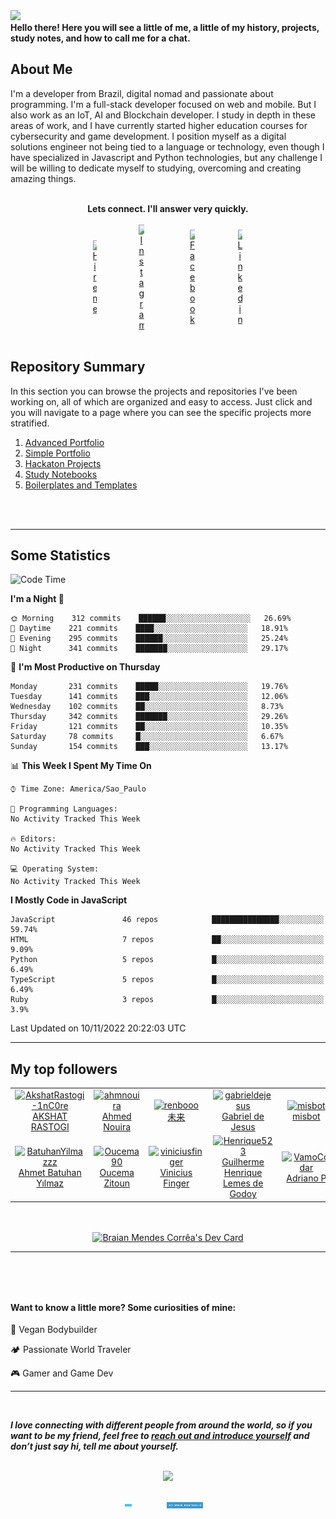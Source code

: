 <!-- SECTION 01: BANNER -->
<img src="https://capsule-render.vercel.app/api?type=waving&color=timeGradient&height=250&section=header&text=Braian%20Mendes&fontSize=70&fontAlignY=35&desc=Full-Stack%20Software%20Developer/Engineer&descAlignY=50" />
     

<!-- ![Banner](https://github.com/BraianMendes/BraianMendes/blob/master/src/assets/header.png) -->  


<!-- RETRO VISITOR COUNTER -->  
<!-- <p align="center" justify="center">   
  <img src="https://profile-counter.glitch.me/BraianMendes/count.svg" />  
</p> -->


<!-- SECTION 02: Welcome Message -->
<div>
<b>Hello there! Here you will see a little of me, a little of my history, projects, study notes, and how to call me for a chat.</b>
<br/>

<h2>About Me</h2>

<!-- I truly believe in helping people with technology and code. <br><br> -->
I'm a developer from Brazil, digital nomad and passionate about programming. I'm a full-stack developer focused on web and mobile. But I also work as an IoT, AI and Blockchain developer. I study in depth in these areas of work, and I have currently started higher education courses for cybersecurity and game development. I position myself as a digital solutions engineer not being tied to a language or technology, even though I have specialized in Javascript and Python technologies, but any challenge I will be willing to dedicate myself to studying, overcoming and creating amazing things. <br><br>
<!-- It was a huge growth, I had incredible moments, and now I have a lot of friends that I carry as a family. -->

<div align="center"><b>Lets connect. I'll answer very quickly.</b></div>

<br/>

	
<div  align="center" style="display: flex;  align-items: center;  justify-content: center;" >
<a href="https://api.whatsapp.com/send?phone=5537991512954">  
<img 
    style="display: block; 
           margin-left: auto;
           margin-right: auto;
           width: 10%;"
    src="https://img.shields.io/badge/-Hire%20me-blue?style=for-the-badge" 
    alt="Hire me">
</img>
</a>
<a href="https://www.instagram.com/braian.tech/">  
<img 
    style="display: block; 
           margin-left: auto;
           margin-right: auto;
           width: 10%;"
    src="https://img.shields.io/badge/-Instagram-black?style=for-the-badge&logo=instagram" 
    alt="Instagram">
</img>
</a>
<a href="https://www.facebook.com/braianmtech">  
<img 
    style="display: block; 
           margin-left: auto;
           margin-right: auto;
           width: 10%;"
    src="https://img.shields.io/badge/-Instagram-black?style=for-the-badge&logo=facebook" 
    alt="Facebook">   
</img>
</a>
<a href="https://www.linkedin.com/in/braianmendes/">  
<img 
    style="display: block; 
           margin-left: auto;
           margin-right: auto;
           width: 10%;"
    src="https://img.shields.io/badge/-Linkedin-%230A66C2?style=for-the-badge&logo=linkedin" 
    alt="Linkedin">
</img>
</a>
</div>

<br/>

<!-- SECTION 03: SUMMARY -->

<h2>Repository Summary</h2>

<p>In this section you can browse the projects and repositories I've been working on, all of which are organized and easy to access. Just click and you will navigate to a page where you can see the specific projects more stratified.</p>
<ol>
	<li><a href="https://github.com/BraianMendes/BraianMendes/blob/master/summary/advanced.md">Advanced Portfolio</a></li>
	<li><a href="https://github.com/BraianMendes/BraianMendes/blob/master/summary/simple.md">Simple Portfolio</a></li>
	<li><a href="https://github.com/BraianMendes/BraianMendes/blob/master/summary/hackaton.md">Hackaton Projects</a></li>
	<li><a href="https://github.com/BraianMendes/BraianMendes/blob/master/summary/study.md">Study Notebooks</a></li>
	<li><a href="https://github.com/BraianMendes/BraianMendes/blob/master/summary/boilerplate.md">Boilerplates and Templates</a></li>
</ol>

<br/>
<br/>

---

<h2>
Some Statistics
</h2>

<!-- <p>Some data taken from my own Github so you can take a look and get to know me better.</p>
 -->
<!-- GitHub stats -->
<!-- <b>⚡ My Github Statistics</b>
 -->
<!-- [![GitHub Streak](https://github-readme-streak-stats.herokuapp.com?user=BraianMendes&theme=highcontrast&hide_border=true)](https://git.io/streak-stats)
 -->
<!-- <p>   -->
<!-- GitHub Stats -->  
<!-- <img height="180em" src="https://github-readme-stats.vercel.app/api?username=BraianMendes&show_icons=true&hide_border=true&title_color=fff&icon_color=79ff97&text_color=9f9f9f&bg_color=151515" />
 -->
<!-- Most Used Languages -->
<!-- <img height="180em" src="https://github-readme-stats.vercel.app/api/top-langs/?username=BraianMendes&exclude_repo=&show_icons=true&hide_border=true&layout=compact&langs_count=8&title_color=fff&icon_color=79ff97&text_color=9f9f9f&bg_color=151515"/>   -->
<!-- </p>
 -->
</div>

<!--START_SECTION:waka-->
![Code Time](http://img.shields.io/badge/Code%20Time-146%20hrs%2015%20mins-blue)

**I'm a Night 🦉** 

```text
🌞 Morning    312 commits    ██████░░░░░░░░░░░░░░░░░░░   26.69% 
🌆 Daytime    221 commits    ████░░░░░░░░░░░░░░░░░░░░░   18.91% 
🌃 Evening    295 commits    ██████░░░░░░░░░░░░░░░░░░░   25.24% 
🌙 Night      341 commits    ███████░░░░░░░░░░░░░░░░░░   29.17%

```
📅 **I'm Most Productive on Thursday** 

```text
Monday       231 commits    █████░░░░░░░░░░░░░░░░░░░░   19.76% 
Tuesday      141 commits    ███░░░░░░░░░░░░░░░░░░░░░░   12.06% 
Wednesday    102 commits    ██░░░░░░░░░░░░░░░░░░░░░░░   8.73% 
Thursday     342 commits    ███████░░░░░░░░░░░░░░░░░░   29.26% 
Friday       121 commits    ██░░░░░░░░░░░░░░░░░░░░░░░   10.35% 
Saturday     78 commits     █░░░░░░░░░░░░░░░░░░░░░░░░   6.67% 
Sunday       154 commits    ███░░░░░░░░░░░░░░░░░░░░░░   13.17%

```


📊 **This Week I Spent My Time On** 

```text
⌚︎ Time Zone: America/Sao_Paulo

💬 Programming Languages: 
No Activity Tracked This Week

🔥 Editors: 
No Activity Tracked This Week

💻 Operating System: 
No Activity Tracked This Week

```

**I Mostly Code in JavaScript** 

```text
JavaScript               46 repos            ███████████████░░░░░░░░░░   59.74% 
HTML                     7 repos             ██░░░░░░░░░░░░░░░░░░░░░░░   9.09% 
Python                   5 repos             █░░░░░░░░░░░░░░░░░░░░░░░░   6.49% 
TypeScript               5 repos             █░░░░░░░░░░░░░░░░░░░░░░░░   6.49% 
Ruby                     3 repos             █░░░░░░░░░░░░░░░░░░░░░░░░   3.9%

```



 Last Updated on 10/11/2022 20:22:03 UTC
<!--END_SECTION:waka-->

<!-- ![Braian Mendes's GitHub Stats](https://github-readme-stats.vercel.app/api?username=BraianMendes&show_icons=true&title_color=fff&icon_color=79ff97&text_color=9f9f9f&bg_color=151515) -->

---

<h2> My top followers  </h2>
<!--START_SECTION:top-followers-->
<table>
  <tr>
    <td align="center">  
      <a href="https://github.com/AkshatRastogi-1nC0re">  
        <img src="https://avatars2.githubusercontent.com/u/71638737" width="100px;" alt="AkshatRastogi-1nC0re"/>  
      </a>  
      <br />  
      <a href="https://github.com/AkshatRastogi-1nC0re">AKSHAT RASTOGI</a>  
    </td>  
    <td align="center">  
      <a href="https://github.com/ahmnouira">  
        <img src="https://avatars2.githubusercontent.com/u/31603793" width="100px;" alt="ahmnouira"/>  
      </a>  
      <br />  
      <a href="https://github.com/ahmnouira">Ahmed Nouira</a>  
    </td>  
    <td align="center">  
      <a href="https://github.com/renbooo">  
        <img src="https://avatars2.githubusercontent.com/u/16249870" width="100px;" alt="renbooo"/>  
      </a>  
      <br />  
      <a href="https://github.com/renbooo">未来</a>  
    </td>  
    <td align="center">  
      <a href="https://github.com/gabrieldejesus">  
        <img src="https://avatars2.githubusercontent.com/u/59370348" width="100px;" alt="gabrieldejesus"/>  
      </a>  
      <br />  
      <a href="https://github.com/gabrieldejesus">Gabriel de Jesus</a>  
    </td>  
    <td align="center">  
      <a href="https://github.com/misbot">  
        <img src="https://avatars2.githubusercontent.com/u/57812173" width="100px;" alt="misbot"/>  
      </a>  
      <br />  
      <a href="https://github.com/misbot">misbot</a>  
    </td>  
    <td align="center">  
      <a href="https://github.com/Rolemodel01291">  
        <img src="https://avatars2.githubusercontent.com/u/84802341" width="100px;" alt="Rolemodel01291"/>  
      </a>  
      <br />  
      <a href="https://github.com/Rolemodel01291">Darren Lee</a>  
    </td>  
    <td align="center">  
      <a href="https://github.com/zyy">  
        <img src="https://avatars2.githubusercontent.com/u/2232814" width="100px;" alt="zyy"/>  
      </a>  
      <br />  
      <a href="https://github.com/zyy">yycoder</a>  
    </td>  
  </tr>
  <tr>
    <td align="center">  
      <a href="https://github.com/BatuhanYilmazzz">  
        <img src="https://avatars2.githubusercontent.com/u/54447779" width="100px;" alt="BatuhanYilmazzz"/>  
      </a>  
      <br />  
      <a href="https://github.com/BatuhanYilmazzz">Ahmet Batuhan Yılmaz</a>  
    </td>  
    <td align="center">  
      <a href="https://github.com/Oucema90">  
        <img src="https://avatars2.githubusercontent.com/u/6604864" width="100px;" alt="Oucema90"/>  
      </a>  
      <br />  
      <a href="https://github.com/Oucema90">Oucema Zitoun</a>  
    </td>  
    <td align="center">  
      <a href="https://github.com/viniciusfinger">  
        <img src="https://avatars2.githubusercontent.com/u/51798742" width="100px;" alt="viniciusfinger"/>  
      </a>  
      <br />  
      <a href="https://github.com/viniciusfinger">Vinicius Finger</a>  
    </td>  
    <td align="center">  
      <a href="https://github.com/Henrique523">  
        <img src="https://avatars2.githubusercontent.com/u/60272764" width="100px;" alt="Henrique523"/>  
      </a>  
      <br />  
      <a href="https://github.com/Henrique523">Guilherme Henrique Lemes de Godoy</a>  
    </td>  
    <td align="center">  
      <a href="https://github.com/VamoCodar">  
        <img src="https://avatars2.githubusercontent.com/u/51723157" width="100px;" alt="VamoCodar"/>  
      </a>  
      <br />  
      <a href="https://github.com/VamoCodar">Adriano P</a>  
    </td>  
    <td align="center">  
      <a href="https://github.com/walisom360">  
        <img src="https://avatars2.githubusercontent.com/u/45033721" width="100px;" alt="walisom360"/>  
      </a>  
      <br />  
      <a href="https://github.com/walisom360">walisonmatheus</a>  
    </td>  
    <td align="center">  
      <a href="https://github.com/poldevelophardware">  
        <img src="https://avatars2.githubusercontent.com/u/41173170" width="100px;" alt="poldevelophardware"/>  
      </a>  
      <br />  
      <a href="https://github.com/poldevelophardware">Paulo Rodrigues</a>  
    </td>  
  </tr>
</table>
<!--END_SECTION:top-followers-->

<br>
<br>

<div  align="center" style="display: flex;  align-items: center;  justify-content: center;" >
<a href="https://app.daily.dev/BraianMendes"><img src="https://api.daily.dev/devcards/1de7b7effad6466f9d2b83be22810ff0.png?r=8l3" width="400" alt="Braian Mendes Corrêa's Dev Card"/></a>
</div>

---

<h4 style="margin-top: 5rem">
Want to know a little more? Some curiosities of mine:
</h4>

:apple: Vegan Bodybuilder

:camping: Passionate World Traveler

:video_game: Gamer and Game Dev

---

<br>
<em><b><p> I love connecting with different people from around the world, so if you want to be my friend, feel free to <a href="https://twitter.com/braian_dev">reach out and introduce yourself</a> and don’t just say hi, tell me about yourself. </p></b></em>
<br>

<div  align="center" style="display: flex;  align-items: center;  justify-content: center;" >
<img src="https://media.giphy.com/media/26FmQ6EOvLxp6cWyY/giphy.gif" style="margin: 0 auto" align="center">
</div>

<br>
<br>	

<div  align="center" style="display: flex;  align-items: center;  justify-content: center;" >
<a href="https://api.whatsapp.com/send?phone=5537991512954">  
<img 
    style="display: block; 
           margin-left: auto;
           margin-right: auto;
           width: 20%;
	   max-height: 20px"
    src="https://github.com/BraianMendes/BraianMendes/blob/master/src/assets/hire-me!.svg" 
    alt="Hire me">
</img>
</a>
<a href="https://www.braian.tech">  
<img 
    style="display: block; 
           margin-left: auto;
           margin-right: auto;
           width: 46%;
	   max-height: 20px"
    src="https://github.com/BraianMendes/BraianMendes/blob/master/src/assets/-my-www-portfolio.svg" 
    alt="My Portfolio">
</img>
</a>
</div>

